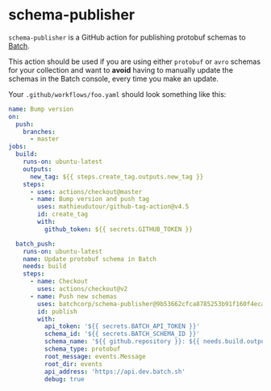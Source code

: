 # schema-publisher

`schema-publisher` is a GitHub action for publishing protobuf schemas to [Batch](https://batch.sh).

This action should be used if you are using either `protobuf` or `avro` schemas
for your collection and want to **avoid** having to manually update the schemas
in the Batch console, every time you make an update.

Your `.github/workflows/foo.yaml` should look something like this:

```yaml
name: Bump version
on:
  push:
    branches:
      - master
jobs:
  build:
    runs-on: ubuntu-latest
    outputs:
      new_tag: ${{ steps.create_tag.outputs.new_tag }}
    steps:
      - uses: actions/checkout@master
      - name: Bump version and push tag
        uses: mathieudutour/github-tag-action@v4.5
        id: create_tag
        with:
          github_token: ${{ secrets.GITHUB_TOKEN }}

  batch_push:
    runs-on: ubuntu-latest
    name: Update protobuf schema in Batch
    needs: build
    steps:
      - name: Checkout
        uses: actions/checkout@v2
      - name: Push new schemas
        uses: batchcorp/schema-publisher@9b53662cfca8785253b91f160f4eca5faceb6f37
        id: publish
        with:
          api_token: '${{ secrets.BATCH_API_TOKEN }}'
          schema_id: '${{ secrets.BATCH_SCHEMA_ID }}'
          schema_name: '${{ github.repository }}: ${{ needs.build.outputs.new_tag }}'
          schema_type: protobuf
          root_message: events.Message
          root_dir: events
          api_address: 'https://api.dev.batch.sh'
          debug: true
```

